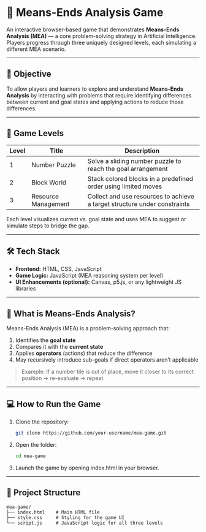 # 🧠 Means-Ends Analysis Game

An interactive browser-based game that demonstrates **Means-Ends Analysis (MEA)** — a core problem-solving strategy in Artificial Intelligence. Players progress through three uniquely designed levels, each simulating a different MEA scenario.

---

## 🎯 Objective

To allow players and learners to explore and understand **Means-Ends Analysis** by interacting with problems that require identifying differences between current and goal states and applying actions to reduce those differences.

---

## 🧩 Game Levels

| Level | Title             | Description                                                                 |
|-------|-------------------|-----------------------------------------------------------------------------|
| 1     | Number Puzzle     | Solve a sliding number puzzle to reach the goal arrangement |
| 2     | Block World       | Stack colored blocks in a predefined order using limited moves               |
| 3     | Resource Management | Collect and use resources to achieve a target structure under constraints     |

Each level visualizes current vs. goal state and uses MEA to suggest or simulate steps to bridge the gap.

---

## 🛠️ Tech Stack

- **Frontend:** HTML, CSS, JavaScript
- **Game Logic:** JavaScript (MEA reasoning system per level)
- **UI Enhancements (optional):** Canvas, p5.js, or any lightweight JS libraries

---

## 🧠 What is Means-Ends Analysis?

Means-Ends Analysis (MEA) is a problem-solving approach that:
1. Identifies the **goal state**
2. Compares it with the **current state**
3. Applies **operators** (actions) that reduce the difference
4. May recursively introduce sub-goals if direct operators aren’t applicable

> Example: If a number tile is out of place, move it closer to its correct position → re-evaluate → repeat.

---

## 💻 How to Run the Game

1. Clone the repository:
   ```bash
   git clone https://github.com/your-username/mea-game.git
   ```
2. Open the folder:
   ```bash
   cd mea-game
   ```
3. Launch the game by opening index.html in your browser.

---
## 📁 Project Structure

```
mea-game/
├── index.html    # Main HTML file
├── style.css     # Styling for the game UI
└── script.js     # JavaScript logic for all three levels
```
